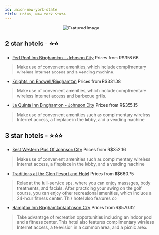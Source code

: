 ```yaml
---
id: union-new-york-state
title: Union, New York State
---
```


<center><img src="https://i.travelapi.com/hotels/1000000/30000/24900/24801/3f90a714_z.jpg" alt="Featured Image" /></center>


##  2 star hotels - ⭐️⭐️

-    [Red Roof Inn Binghamton – Johnson City](https://us.hurb.com/hotels/union/red-roof-inn-binghamton-johnson-city-JNP-JP437290?cmp=18055) Prices from R$358.66
   > Make use of convenient amenities, which include complimentary wireless Internet access and a vending machine.
-    [Knights Inn Endwell/Binghamton](https://us.hurb.com/hotels/union/knights-inn-endwell-binghamton-JNP-JP071208?cmp=18055) Prices from R$331.08
   > Make use of convenient amenities, which include complimentary wireless Internet access and barbecue grills.
-    [La Quinta Inn Binghamton - Johnson City](https://us.hurb.com/hotels/union/la-quinta-inn-binghamton-johnson-city-JNP-JP065049?cmp=18055) Prices from R$355.15
   > Make use of convenient amenities such as complimentary wireless Internet access, a fireplace in the lobby, and a vending machine.

##  3 star hotels - ⭐️⭐️⭐️

-    [Best Western Plus Of Johnson City](https://us.hurb.com/hotels/union/best-western-plus-of-johnson-city-JNP-JP007470?cmp=18055) Prices from R$352.16
   > Make use of convenient amenities such as complimentary wireless Internet access, a fireplace in the lobby, and a vending machine.
-    [Traditions at the Glen Resort and Hotel](https://us.hurb.com/hotels/union/traditions-at-the-glen-resort-and-hotel-JNP-JP608586?cmp=18055) Prices from R$660.75
   > Relax at the full-service spa, where you can enjoy massages, body treatments, and facials. After practicing your swing on the golf course, you can enjoy other recreational amenities, which include a 24-hour fitness center. This hotel also features co
-    [Hampton Inn Binghamton/Johnson City](https://us.hurb.com/hotels/union/hampton-inn-binghamton-johnson-city-JNP-JP007468?cmp=18055) Prices from R$570.32
   > Take advantage of recreation opportunities including an indoor pool and a fitness center. This hotel also features complimentary wireless Internet access, a television in a common area, and a picnic area.

